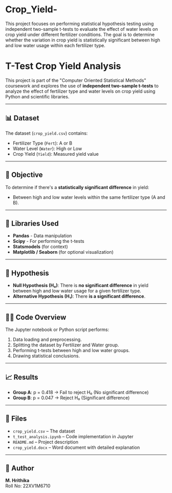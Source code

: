 # Crop_Yield-
This project focuses on performing statistical hypothesis testing using independent two-sample t-tests to evaluate the effect of water levels on crop yield under different fertilizer conditions. The goal is to determine whether the variation in crop yield is statistically significant between high and low water usage within each fertilizer type.
# T-Test Crop Yield Analysis

This project is part of the "Computer Oriented Statistical Methods" coursework and explores the use of **independent two-sample t-tests** to analyze the effect of fertilizer type and water levels on crop yield using Python and scientific libraries.

---

## 📊 Dataset

The dataset (`crop_yield.csv`) contains:
- Fertilizer Type (`Fert`): A or B
- Water Level (`Water`): High or Low
- Crop Yield (`Yield`): Measured yield value

---

## 🧪 Objective

To determine if there's a **statistically significant difference** in yield:
- Between high and low water levels within the same fertilizer type (A and B).

---

## 🔧 Libraries Used

- **Pandas** - Data manipulation
- **Scipy** - For performing the t-tests
- **Statsmodels** (for context)
- **Matplotlib / Seaborn** (for optional visualization)

---

## 🧬 Hypothesis

- **Null Hypothesis (H₀)**: There is **no significant difference** in yield between high and low water usage for a given fertilizer type.
- **Alternative Hypothesis (H₁)**: There **is a significant difference**.

---

## 🧑‍💻 Code Overview

The Jupyter notebook or Python script performs:
1. Data loading and preprocessing.
2. Splitting the dataset by Fertilizer and Water group.
3. Performing t-tests between high and low water groups.
4. Drawing statistical conclusions.

---

## 📈 Results

- **Group A**: p = 0.418 → Fail to reject H₀ (No significant difference)
- **Group B**: p = 0.047 → Reject H₀ (Significant difference)

---

## 📂 Files

- `crop_yield.csv` – The dataset
- `t_test_analysis.ipynb` – Code implementation in Jupyter
- `README.md` – Project description
- `crop_yield.docx` – Word document with detailed explanation

---

## 🧾 Author

**M. Hrithika**  
Roll No: 22XV1M6710
